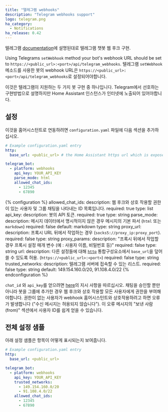 ```yaml
---
title: "텔레그램 webhooks"
description: "Telegram webhooks support"
logo: telegram.png
ha_category:
  - Notifications
ha_release: 0.42
---
```


텔레그램 [documentation](https://core.telegram.org/bots/webhooks)에 설명된대로 텔레그램 챗봇 웹 후크 구현.

Using Telegrams `setWebhook` method your bot's webhook URL should be set to `https://<public_url>:<port>/api/telegram_webhooks`.
텔레그램 `setWebhook` 메소드를 사용한 봇의 webhook URL은 `https://<public_url>:<port>/api/telegram_webhooks`로 설정되어야합니다.

이것은 텔레그램이 지원하는 두 가지 봇 구현 중 하나입니다. Telegram에서 선호하는 구현방법으로 설명하지만 Home Assistant 인스턴스가 인터넷에 노출되어 있어야합니다.

## 설정

이것을 홈어시스턴트로 연동하려면 `configuration.yaml` 파일에 다음 섹션을 추가하십시오.

```yaml
# Example configuration.yaml entry
http:
  base_url: <public_url> # the Home Assistant https url which is exposed to the internet.

telegram_bot:
  - platform: webhooks
    api_key: YOUR_API_KEY
    parse_mode: html
    allowed_chat_ids:
      - 12345
      - 67890
```

{% configuration %}
allowed_chat_ids:
  description: 웹 후크와 상호 작용할 권한이 있는 사용자 및 그룹 채팅을 나타내는 ID 목록입니다.
  required: true
  type: list
api_key:
  description: 봇의 API 토큰.
  required: true
  type: string
parse_mode:
  description: 메시지 데이터에서 명시적이지 않은 경우 메시지의 기본 파서 (`html` 또는 `markdown`)
  required: false
  default: markdown
  type: string
proxy_url:
  description: 프록시 URL 뒤에서 작업하는 경우 (`socks5://proxy_ip:proxy_port`).
  required: false
  type: string
proxy_params:
  description: "프록시 뒤에서 작업할 경우 프록시 설정 매개 변수 (예 : 사용자 이름, 비밀번호 등)"
  required: false
  type: string
url:
  description: 다른 설정들에 대해 [`http`](/integrations/http/) 통합구성요소에서 `base_url`을 덮어 쓸 수 있도록 허용. (`https://<public_url>:<port>`)
  required: false
  type: string
trusted_networks:
  description: 텔레그램 서버에 접속할 수 있는 리스트. 
  required: false
  type: string
  default: 149.154.160.0/20, 91.108.4.0/22
{% endconfiguration %}

`chat_id` 와 `api_key`를 얻으려면 [here](/integrations/telegram)의 지시 사항을 따르십시오. 채팅을 승인할 뿐만 아니라 봇을 그룹에 추가한 경우 웹 후크와 상호 작용할 모든 사용자에게 권한을 부여해야합니다. 권한이 없는 사용자가 webhook 홈어시스턴트와 상호작용하려고 하면 오류가 발생합니다 ("수신 메시지는 허용되지 않습니다"). 이 오류 메시지의 "보낸 사람(from)" 섹션에서 사용자 ID를 쉽게 얻을 수 있습니다.

## 전체 설정 샘플

아래 설정 샘플은 항목이 어떻게 표시되는지 보여줍니다.

```yaml
# Example configuration.yaml entry
http:
  base_url: <public_url>

telegram_bot:
  - platform: webhooks
    api_key: YOUR_API_KEY
    trusted_networks:
      - 149.154.160.0/20
      - 91.108.4.0/22
    allowed_chat_ids:
      - 12345
      - 67890
```
